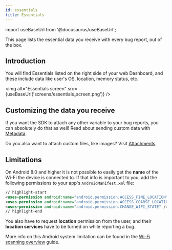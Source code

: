 ```yaml
---
id: essentials
title: Essentials
---
```

import useBaseUrl from '@docusaurus/useBaseUrl';

This page lists the essential data you receive with every bug report, out of the box.

## Introduction

You will find Essentials listed on the right side of your web Dashboard, and these include data like user's OS, location, memory status, etc.

<img
  alt="Essentials screen"
  src={useBaseUrl('screens/essentials_screen.png')}
/>


## Customizing the data you receive

If you want the SDK to attach any other variable to your bug reports, you can absolutely do that as well! Read about sending custom data with [Metadata](android/configuration-and-data/metadata.md).

Do you also want to attach custom files, like images? Visit [Attachments](/android/configuration-and-data/attachments.md).


## Limitations

On Android 8.0 and higher it is not possible to easily get the **name** of the Wi-Fi the device is connected to. If that info is important to you, add the following permissions to your app's `AndroidManifest.xml` file:

```xml title="AndroidManifest.xml"
// highlight-start
<uses-permission android:name="android.permission.ACCESS_FINE_LOCATION" />
<uses-permission android:name="android.permission.ACCESS_COARSE_LOCATION" />
<uses-permission android:name="android.permission.CHANGE_WIFI_STATE" />
// highlight-end
```

You also have to request **location** permission from the user, and their **location services** have to be turned on while reporting a bug.

More info on this Android system limitation can be found in the [Wi-Fi scanning overview](https://developer.android.com/guide/topics/connectivity/wifi-scan) guide.
